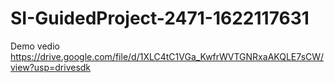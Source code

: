 # SI-GuidedProject-2471-1622117631
Demo vedio
https://drive.google.com/file/d/1XLC4tC1VGa_KwfrWVTGNRxaAKQLE7sCW/view?usp=drivesdk

